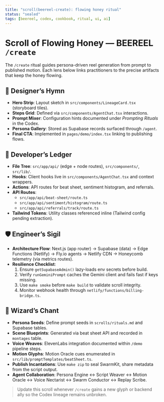 ```yaml
---
title: "scroll(beereel-create): flowing honey ritual"
status: "sealed"
tags: [beereel, codex, cookbook, ritual, ui, ai]
---
```


# Scroll of Flowing Honey — BEEREEL `/create`

The `/create` ritual guides persona-driven reel generation from prompt to published motion.
Each lens below links practitioners to the precise artifacts that keep the honey flowing.

## 🎨 Designer’s Hymn
- **Hero Strip**: Layout sketch in `src/components/LineageCard.tsx` (storyboard tiles).
- **Steps Grid**: Defined via `src/components/AgentChat.tsx` interactions.
- **Prompt Mixer**: Configuration hints documented under *Prompting Rituals* in the Codex.
- **Persona Gallery**: Stored as Supabase records surfaced through `/agent`.
- **Final CTA**: Implemented in `pages/demo/index.tsx` linking to publishing flows.

## 🧮 Developer’s Ledger
- **File Tree**: `src/app/api/` (edge + node routes), `src/components/`, `src/lib/`.
- **Hooks**: Client hooks live in `src/components/AgentChat.tsx` and context wrappers.
- **Actions**: API routes for beat sheet, sentiment histogram, and referrals.
- **API Routes**:
  - `src/app/api/beat-sheet/route.ts`
  - `src/app/api/sentiment/histogram/route.ts`
  - `src/app/api/referrals/track/route.ts`
- **Tailwind Tokens**: Utility classes referenced inline (Tailwind config pending extraction).

## 🛡️ Engineer’s Sigil
- **Architecture Flow**: Next.js (app router) → Supabase (data) → Edge Functions (Netlify) →
  Fly.io agents → Netlify CDN → Honeycomb telemetry (via metrics routes).
- **Resilience Checklist**:
  1. Ensure `getSupabaseAdmin()` lazy-loads env secrets before build.
  2. Verify `runGeminiPrompt` caches the Gemini client and fails fast if keys missing.
  3. Use `make smoke` before `make build` to validate scroll integrity.
  4. Monitor webhook health through `netlify/functions/billing-bridge.ts`.

## 🔮 Wizard’s Chant
- **Persona Seeds**: Define prompt seeds in `scrolls/rituals.md` and Supabase tables.
- **Scene Blueprints**: Generated via beat sheet API and recorded in `montages` table.
- **Voice Weaves**: ElevenLabs integration documented within `/demo` pipeline steps.
- **Motion Glyphs**: Motion Oracle cues enumerated in `src/lib/promptTemplates/beatSheet.ts`.
- **Publish Incantations**: Use `make zip` to seal SwarmKit, share metadata from the script output.
- **Agent Collaboration**: Persona Engine ↔ Script Weaver ↔ Motion Oracle ↔ Voice Nectarist ↔ Swarm Conductor ↔ Replay Scribe.

> Update this scroll whenever `/create` gains a new glyph or backend ally so the Codex lineage
> remains unbroken.
